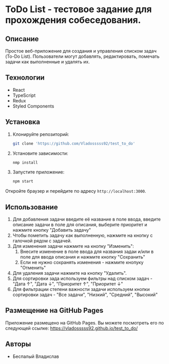 # ToDo List - тестовое задание для прохождения собеседования.

## Описание

Простое веб-приложение для создания и управления списком задач (To-Do List). Пользователи могут добавлять, редактировать, помечать задачи как выполненные и удалять их.

## Технологии

- React
- TypeScript
- Redux
- Styled Components

## Установка

1. Клонируйте репозиторий:

   ```bash
   git clone 'https://github.com/Vladosssss92/test_to_do'
   ```

2. Установите зависимости:

   ```bash
   nmp install
   ```

3. Запустите приложение:
   ```bash
   npm start
   ```

Откройте браузер и перейдите по адресу `http://localhost:3000`.

## Использование

1. Для добавления задачи введите её название в поле ввода, введите описание задачи в поле для описания, выберите приоритет и нажмите кнопку "Добавить задачу"
2. Чтобы пометить задачу как выполненную, нажмите на кнопку с галочкой рядом с задачей.
3. Для изменения задачи нажмите на кнопку "Изменить":
   1. Внесите изменение в поле ввода для названия задаи и/или в поле для ввода описания и нажмите кнопку "Сохранить"
   2. Если не нужно сохранять изменения - нажмите кнопуку "Отменить"
4. Для удаления задачи нажмите на кнопку "Удалить".
5. Для сортировки зада используем фильтры над списком задач - "Дата ↑", "Дата ↓", "Приоритет ↑", "Приоритет ↓"
6. Для фильтрации степени важности задачи используем кнопки сортировки задач - "Все задачи", "Низкий", "Средний", "Высокий"

## Размещение на GitHub Pages

Приложение размещено на GitHub Pages. Вы можете посмотреть его по следующей ссылке:
https://vladosssss92.github.io/test_to_do/

## Авторы

- Беспалый Владислав
